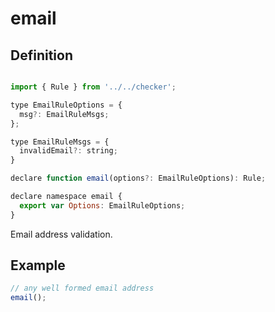 # email

<!--- #RUN OUTPUT echo -e "## Definition\n\n\`\`\`js\n$(cat $(basename "$PWD").d.ts)\n\`\`\`" -->
<!--- #ECHO OUTPUT { -->
## Definition

```js

import { Rule } from '../../checker';

type EmailRuleOptions = {
  msg?: EmailRuleMsgs;
};

type EmailRuleMsgs = {
  invalidEmail?: string;
}

declare function email(options?: EmailRuleOptions): Rule;

declare namespace email {
  export var Options: EmailRuleOptions;
}
```
<!--- #ECHO } -->

Email address validation.

## Example

```js
// any well formed email address
email();
```
